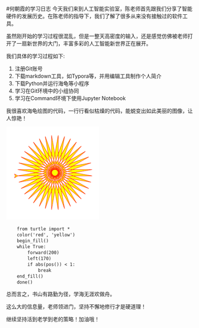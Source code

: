 #何朝霞的学习日志
今天我们来到人工智能实验室，陈老师首先跟我们分享了智能硬件的发展历史。在陈老师的指导下，我们了解了很多从来没有接触过的软件工具。

虽然刚开始的学习过程很混乱，但是一整天高密度的输入，还是感觉仿佛被老师打开了一扇新世界的大门，丰富多彩的人工智能新世界正在展开。

我们具体的学习过程如下:

<ol>
<li>注册Git账号</li>
<li>下载markdown工具，如Typora等，并用编辑工具制作个人简介</li>
<li>下载Python并运行海龟等小程序</li>
<li>学习在Git环境中的小组协同</li>
<li>学习在Command环境下使用Jupyter Notebook</li>
</ol>

我很喜欢海龟绘图的代码，一行行看似枯燥的代码，能蜕变出如此美丽的图像，让人惊艳！

![turtle](turtle-star.png)

```
    from turtle import *
    color('red', 'yellow')
    begin_fill()
    while True:
        forward(200)
        left(170)
        if abs(pos()) < 1:
            break
    end_fill()
    done()
```

总而言之，书山有路勤为径，学海无涯欢做舟。

这么大的信息量，老师领进门，坚持不懈地修行才是硬道理！

继续坚持活到老学到老的策略！加油哦！
